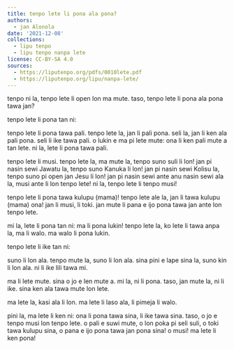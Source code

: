 ```yaml
---
title: tenpo lete li pona ala pona?
authors:
  - jan Alonola
date: '2021-12-08'
collections:
  - lipu tenpo
  - lipu tenpo nanpa lete
license: CC-BY-SA 4.0
sources:
  - https://liputenpo.org/pdfs/0010lete.pdf
  - https://liputenpo.org/lipu/nanpa-lete/
---
```


tenpo ni la, tenpo lete li open lon ma mute. taso, tenpo lete li pona ala pona tawa jan?

tenpo lete li pona tan ni:

tenpo lete li pona tawa pali. tenpo lete la, jan li pali pona. seli la, jan li ken ala pali pona. seli li ike tawa pali. o lukin e ma pi lete mute: ona li ken pali mute a tan lete. ni la, lete li pona tawa pali.

tenpo lete li musi. tenpo lete la, ma mute la, tenpo suno suli li lon! jan pi nasin sewi Jawatu la, tenpo suno Kanuka li lon! jan pi nasin sewi Kolisu la, tenpo suno pi open jan Jesu li lon! jan pi nasin sewi ante anu nasin sewi ala la, musi ante li lon tenpo lete! ni la, tenpo lete li tenpo musi!

tenpo lete li pona tawa kulupu (mama)! tenpo lete ale la, jan li tawa kulupu (mama) ona! jan li musi, li toki. jan mute li pana e ijo pona tawa jan ante lon tenpo lete.

mi la, lete li pona tan ni: ma li pona lukin! tenpo lete la, ko lete li tawa anpa la, ma li walo. ma walo li pona lukin.

tenpo lete li ike tan ni:

suno li lon ala. tenpo mute la, suno li lon ala. sina pini e lape sina la, suno kin li lon ala. ni li ike lili tawa mi.

ma li lete mute. sina o jo e len mute a. mi la, ni li pona. taso, jan mute la, ni li ike. sina ken ala tawa mute lon lete.

ma lete la, kasi ala li lon. ma lete li laso ala, li pimeja li walo.

pini la, ma lete li ken ni: ona li pona tawa sina, li ike tawa sina. taso, o jo e tenpo musi lon tenpo lete. o pali e suwi mute, o lon poka pi seli suli, o toki tawa kulupu sina, o pana e ijo pona tawa jan pona sina! o musi! ma lete li ken pona!